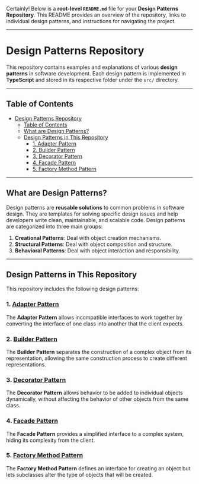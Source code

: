 Certainly! Below is a **root-level `README.md`** file for your **Design Patterns Repository**. This README provides an overview of the repository, links to individual design patterns, and instructions for navigating the project.

---

# Design Patterns Repository

This repository contains examples and explanations of various **design patterns** in software development. Each design pattern is implemented in **TypeScript** and stored in its respective folder under the `src/` directory.

---

## Table of Contents

-   [Design Patterns Repository](#design-patterns-repository)
    -   [Table of Contents](#table-of-contents)
    -   [What are Design Patterns?](#what-are-design-patterns)
    -   [Design Patterns in This Repository](#design-patterns-in-this-repository)
        -   [1. Adapter Pattern](#1-adapter-pattern)
        -   [2. Builder Pattern](#2-builder-pattern)
        -   [3. Decorator Pattern](#3-decorator-pattern)
        -   [4. Facade Pattern](#4-facade-pattern)
        -   [5. Factory Method Pattern](#5-factory-method-pattern)

---

## What are Design Patterns?

Design patterns are **reusable solutions** to common problems in software design. They are templates for solving specific design issues and help developers write clean, maintainable, and scalable code. Design patterns are categorized into three main groups:

1. **Creational Patterns**: Deal with object creation mechanisms.
2. **Structural Patterns**: Deal with object composition and structure.
3. **Behavioral Patterns**: Deal with object interaction and responsibility.

---

## Design Patterns in This Repository

This repository includes the following design patterns:

### 1. [Adapter Pattern](/src/Adapter/)

The **Adapter Pattern** allows incompatible interfaces to work together by converting the interface of one class into another that the client expects.

### 2. [Builder Pattern](/src/Builder/)

The **Builder Pattern** separates the construction of a complex object from its representation, allowing the same construction process to create different representations.

### 3. [Decorator Pattern](/src/Decorator/)

The **Decorator Pattern** allows behavior to be added to individual objects dynamically, without affecting the behavior of other objects from the same class.

### 4. [Facade Pattern](/src/Facade/)

The **Facade Pattern** provides a simplified interface to a complex system, hiding its complexity from the client.

### 5. [Factory Method Pattern](/src/FactoryMethod/)

The **Factory Method Pattern** defines an interface for creating an object but lets subclasses alter the type of objects that will be created.

